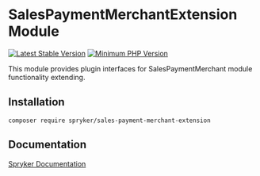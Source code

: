 # SalesPaymentMerchantExtension Module
[![Latest Stable Version](https://poser.pugx.org/spryker/sales-payment-merchant-extension/v/stable.svg)](https://packagist.org/packages/spryker/sales-payment-merchant-extension)
[![Minimum PHP Version](https://img.shields.io/badge/php-%3E%3D%208.2-8892BF.svg)](https://php.net/)

This module provides plugin interfaces for SalesPaymentMerchant module functionality extending.

## Installation

```
composer require spryker/sales-payment-merchant-extension
```

## Documentation

[Spryker Documentation](https://docs.spryker.com)
